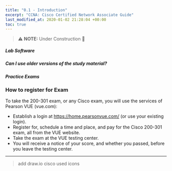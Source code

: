 ```yaml
---
title: "0.1 - Introduction"
excerpt: "CCNA: Cisco Certified Network Associate Guide"
last_modified_at: 2020-01-02 21:28:04 +00:00
toc: true
---
```


> :warning: **NOTE:**  Under Construction :construction:

##### Lab Software

##### Can I use older versions of the study material?

##### Practice Exams

### How to register for Exam

To take the 200-301 exam, or any Cisco exam, you will use the services of Pearson VUE (vue.com):
* Establish a login at https://home.pearsonvue.com/ (or use your existing login).
* Register for, schedule a time and place, and pay for the Cisco 200-301 exam, all from the VUE website.
* Take the exam at the VUE testing center.
* You will receive a notice of your score, and whether you passed, before you leave the testing center.

--------------------------------------------------------------------------------

> add draw.io cisco used icons
